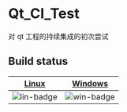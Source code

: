 # Qt_CI_Test
对 qt 工程的持续集成的初次尝试

## Build status
|[Linux][lin-link]|[Windows][win-link]|
|:--:|:--:|
|![lin-badge]|![win-badge]|

[lin-link]: https://travis-ci.org/kasonyin/qt-ci-test "Travis build status"
[lin-badge]: https://travis-ci.org/kasonyin/qt-ci-test.svg?branch=master "Travis build status"
[win-link]: https://ci.appveyor.com/project/kasonyin/qt-ci-test "AppVeyor build status"
[win-badge]: https://ci.appveyor.com/api/projects/status/245qu10rhle4wbli?svg=true "AppVeyor build status"